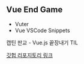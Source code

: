 ## Vue End Game

* Vuter
* Vue VSCode Snippets

캡틴 판교 - Vue.js 끝장내기 TIL

[깃헙 리포지토리 링크](https://github.com/joshua1988/vue-til)